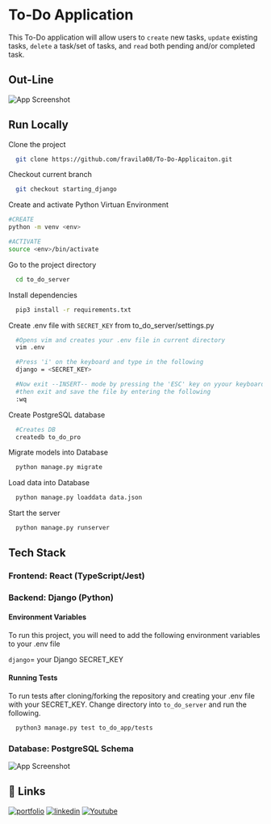 
# To-Do Application

This To-Do application will allow users to `create` new tasks, `update` existing tasks, `delete` a task/set of tasks, and `read` both pending and/or completed task.


## Out-Line

![App Screenshot](https://user-images.githubusercontent.com/105952966/214779385-37b8a0d3-86ba-49a0-8933-6617b30a6439.jpeg)

## Run Locally

Clone the project

```bash
  git clone https://github.com/fravila08/To-Do-Applicaiton.git
```

Checkout current branch

```bash
  git checkout starting_django
```

Create and activate Python Virtuan Environment

```bash
#CREATE
python -m venv <env>

#ACTIVATE
source <env>/bin/activate  
```

Go to the project directory

```bash
  cd to_do_server
```

Install dependencies

```bash
  pip3 install -r requirements.txt
```

Create .env file with `SECRET_KEY` from to_do_server/settings.py

```bash
  #Opens vim and creates your .env file in current directory
  vim .env

  #Press 'i' on the keyboard and type in the following
  django = <SECRET_KEY>

  #Now exit --INSERT-- mode by pressing the 'ESC' key on yyour keyboard
  #then exit and save the file by entering the following
  :wq
```

Create PostgreSQL database

```bash
  #Creates DB
  createdb to_do_pro
```

Migrate models into Database

```bash
  python manage.py migrate
```

Load data into Database

```bash
  python manage.py loaddata data.json
```


Start the server

```bash
  python manage.py runserver
```

## Tech Stack

### Frontend: React (TypeScript/Jest)

### Backend: Django (Python)

#### Environment Variables

To run this project, you will need to add the following environment variables to your .env file

`django`= your Django SECRET_KEY   

#### Running Tests

To run tests after cloning/forking the repository and creating your .env file with your SECRET_KEY. Change directory into `to_do_server` and run the following.

```bash
  python3 manage.py test to_do_app/tests
```


### Database: PostgreSQL Schema
![App Screenshot](https://user-images.githubusercontent.com/105952966/214867537-8435198e-5c19-48e5-a904-b34e2730d6e7.png)

## 🔗 Links
[![portfolio](https://img.shields.io/badge/my_portfolio-000?style=for-the-badge&logo=ko-fi&logoColor=white)](https://favilas-portfolio.com/)
[![linkedin](https://img.shields.io/badge/linkedin-0A66C2?style=for-the-badge&logo=linkedin&logoColor=white)](https://www.linkedin.com/in/francisco-r-avila)
[![Youtube](https://img.shields.io/badge/youtube-C4302B?style=for-the-badge&logo=youtube&logoColor=white)](https://youtube.com/@code_7887)
